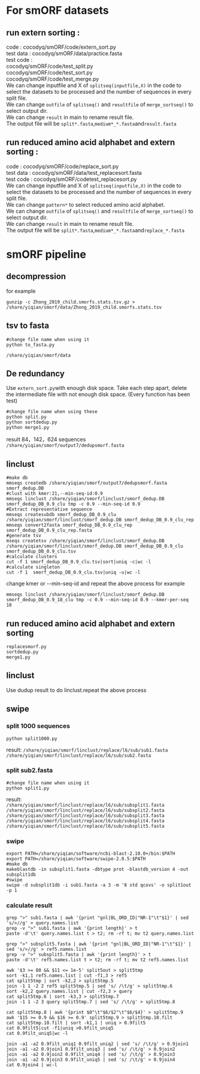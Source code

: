 # For smORF datasets
## run extern sorting : 
code : cocodyq/smORF/code/extern_sort.py                    
test data : cocodyq/smORF/data/practice.fasta               
test code :                         
cocodyq/smORF/code/test_split.py                
cocodyq/smORF/code/test_sort.py                 
cocodyq/smORF/code/test_merge.py                
We can change inputfile and X of `splitseq(inputfile,X)` in the code to select the datasets to be processed and the number of sequences in every split file.                        
We can change `outfile` of `splitseq()` and `resultfile` of `merge_sortseq()` to select output dir.                 
We can change `result` in main to rename result file.   
The output file will be `split*.fasta`,`medium*_*.fasta`and`result.fasta`                       

## run reduced amino acid alphabet and extern sorting : 
code : cocodyq/smORF/code/replace_sort.py                   
test data : cocodyq/smORF/data/test_replacesort.fasta                   
test code : cocodyq/smORF/codetest_replacesort.py                       
We can change inputfile and X of `splitseq(inputfile,X)` in the code to select the datasets to be processed and the number of sequences in every split file.                        
We can change `pattern*` to select reduced amino acid alphabet.                     
We can change `outfile` of `splitseq()` and `resultfile` of `merge_sortseq()` to select output dir.                 
We can change `result` in main to rename result file.   
The output file will be `split*.fasta`,`medium*_*.fasta`and`replace_*.fasta`  

# smORF pipeline  
## decompression  
for example  
```
gunzip -c Zhong_2019_child.smorfs.stats.tsv.gz > /share/yiqian/smorf/data/Zhong_2019_child.smorfs.stats.tsv
```
## tsv to fasta
```
#change file name when using it
python to_fasta.py
```
`/share/yiqian/smorf/data`
## De redundancy
Use `extern_sort.py`with enough disk space.
Take each step apart, delete the intermediate file with not enough disk space.
(Every function has been test)
```
#change file name when using these
python split.py
python sortdedup.py
python merge1.py
```
result 84，142，624 sequences
`/share/yiqian/smorf/output7/dedupsmorf.fasta`
## linclust
```
#make db
mmseqs createdb /share/yiqian/smorf/output7/dedupsmorf.fasta smorf_dedup.DB
#clust with kmer:21,--min-seq-id:0.9
mmseqs linclust /share/yiqian/smorf/linclust/smorf_dedup.DB smorf_dedup_DB_0.9_clu tmp -c 0.9 --min-seq-id 0.9
#Extract representative sequence
mmseqs createsubdb smorf_dedup_DB_0.9_clu /share/yiqian/smorf/linclust/smorf_dedup.DB smorf_dedup_DB_0.9_clu_rep 
mmseqs convert2fasta smorf_dedup_DB_0.9_clu_rep  smorf_dedup_DB_0.9_clu_rep.fasta
#generate tsv
mseqs createtsv /share/yiqian/smorf/linclust/smorf_dedup.DB /share/yiqian/smorf/linclust/smorf_dedup.DB smorf_dedup_DB_0.9_clu smorf_dedup_DB_0.9_clu.tsv
#calculate clusters
cut -f 1 smorf_dedup_DB_0.9_clu.tsv|sort|uniq -c|wc -l
#calculate singleton
cut -f 1  smorf_dedup_DB_0.9_clu.tsv|uniq -u|wc -l
```
change kmer or --min-seq-id and repeat the above process
for example
```
mmseqs linclust /share/yiqian/smorf/linclust/smorf_dedup.DB smorf_dedup_DB_0.9_18_clu tmp -c 0.9 --min-seq-id 0.9 --kmer-per-seq 18
```

## run reduced amino acid alphabet and extern sorting
```
replacesmorf.py
sortdedup.py
merge1.py
```
## linclust
Use dudup result to do linclust.repeat the above process
## swipe
### split 1000 sequences
```
python split1000.py
```
result:
`/share/yiqian/smorf/linclust/replace/l6/sub/sub1.fasta`
`/share/yiqian/smorf/linclust/replace/l6/sub/sub2.fasta`
### split sub2.fasta 
```
#change file name when using it
python split1.py
```
result:  
`/share/yiqian/smorf/linclust/replace/l6/sub/subsplit1.fasta`
`/share/yiqian/smorf/linclust/replace/l6/sub/subsplit2.fasta`
`/share/yiqian/smorf/linclust/replace/l6/sub/subsplit3.fasta`
`/share/yiqian/smorf/linclust/replace/l6/sub/subsplit4.fasta`
`/share/yiqian/smorf/linclust/replace/l6/sub/subsplit5.fasta`
### swipe
```
export PATH=/share/yiqian/software/ncbi-blast-2.10.0+/bin:$PATH
export PATH=/share/yiqian/software/swipe-2.0.5:$PATH
#make db
makeblastdb -in subsplit1.fasta -dbtype prot -blastdb_version 4 -out subsplit1db
#swipe
swipe -d subsplit1db -i sub1.fasta -a 3 -m '8 std qcovs' -o split1out -p 1
```
### calculate result
```
grep ">" sub1.fasta | awk '{print "gnl|BL_ORD_ID|"NR-1"\t"$1}' | sed 's/>//g' > query.names.list
grep -v ">" sub1.fasta | awk '{print length}' > t
paste -d'\t' query.names.list t > t2; rm -rf t; mv t2 query.names.list

grep ">" subsplit5.fasta | awk '{print "gnl|BL_ORD_ID|"NR-1"\t"$1}' | sed 's/>//g' > ref5.names.list
grep -v ">" subsplit5.fasta | awk '{print length}' > t
paste -d'\t' ref5.names.list t > t2; rm -rf t; mv t2 ref5.names.list

awk '$3 >= 80 && $11 <= 1e-5' split5out > split5tmp
sort -k1,1 ref5.names.list | cut -f1,3 > ref5
cat split5tmp | sort -k2,2 > split5tmp.5
join -1 1 -2 2 ref5 split5tmp.5 | sed 's/ /\t/g' > split5tmp.6
sort -k2,2 query.names.list | cut -f2,3 > query
cat split5tmp.6 | sort -k3,3 > split5tmp.7
join -1 1 -2 3 query split5tmp.7 | sed 's/ /\t/g' > split5tmp.8

cat split5tmp.8 | awk '{print $0"\t"$6/$2"\t"$6/$4}' > split5tmp.9
awk '$15 >= 0.9 && $16 >= 0.9' split5tmp.9 > split5tmp.10.filt
cat split5tmp.10.filt | sort -k1,1 | uniq > 0.9filt5
cat 0.9filt5|cut -f1|uniq >0.9filt_uniq5
cat 0.9filt_uniq5|wc -l
```
```
join -a1 -a2 0.9filt_uniq1 0.9filt_uniq2 | sed 's/ /\t/g' > 0.9join1
join -a1 -a2 0.9join1 0.9filt_uniq3 | sed 's/ /\t/g' > 0.9join2
join -a1 -a2 0.9join2 0.9filt_uniq4 | sed 's/ /\t/g' > 0.9join3
join -a1 -a2 0.9join3 0.9filt_uniq5 | sed 's/ /\t/g' > 0.9join4
cat 0.9join4 | wc-l
```



